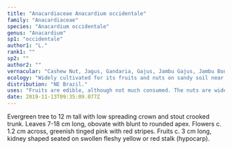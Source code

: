 ```yaml
---
title: "Anacardiaceae Anacardium occidentale"
family: "Anacardiaceae"
species: "Anacardium occidentale"
genus: "Anacardium"
sp1: "occidentale"
author1: "L."
rank1: ""
sp2: ""
author2: ""
vernacular: "Cashew Nut, Jagus, Gandaria, Gajus, Jambu Gajus, Jambu Bongkok"
ecology: "Widely cultivated for its fruits and nuts on sandy soil near coast, often naturalised."
distribution: "NE Brazil."
uses: "Fruits are edible, although not much consumed. The nuts are widely harvested and eaten."
date: 2019-11-13T09:35:09.077Z
---
```

Evergreen tree to 12 m tall with low spreading crown and stout crooked trunk. Leaves 7-18 cm long, obovate with blunt to rounded apex. Flowers c. 1.2 cm across, greenish tinged pink with red stripes. Fruits c. 3 cm long, kidney shaped seated on swollen fleshy yellow or red stalk (hypocarp).